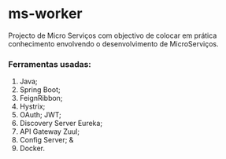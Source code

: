 # ms-worker
Projecto de Micro Serviços com objectivo de colocar em prática conhecimento envolvendo o desenvolvimento de MicroServiços.

### Ferramentas usadas:
1. Java;
2. Spring Boot;
3.  FeignRibbon;
4.  Hystrix;
5.  OAuth; JWT;
6.  Discovery Server Eureka;
7.  API Gateway Zuul;
8.  Config Server; &
9.  Docker.

